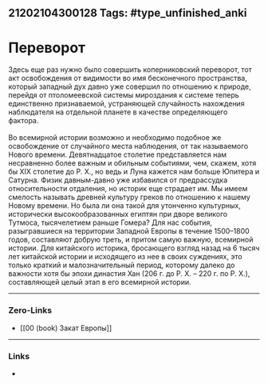 21202104300128
Tags: #type_unfinished_anki
---
# Переворот

Здесь еще раз нужно было совершить коперниковский переворот, тот акт освобождения от видимости во имя бесконечного пространства, который западный дух давно уже совершил по отношению к природе, перейдя от птоломеевской системы мироздания к системе теперь единственно признаваемой, устраняющей случайность нахождения наблюдателя на отдельной планете в качестве определяющего фактора.<br><br>Во всемирной истории возможно и необходимо подобное же освобождение от случайного места наблюдения, от так называемого Нового времени. Девятнадцатое столетие представляется нам несравненно более важным и обильным событиями, чем, скажем, хотя бы XIX столетие до Р. X., но ведь и Луна кажется нам больше Юпитера и Сатурна. Физик давным-давно уже избавился от предрассудка относительности отдаления, но историк еще страдает им. Мы имеем смелость называть древней культуру греков по отношению к нашему Новому времени. Но была ли она такой для утонченно культурных, исторически высокообразованных египтян при дворе великого Тутмоса, тысячелетием раньше Гомера? Для нас события, разыгравшиеся на территории Западной Европы в течение 1500–1800 годов, составляют добрую треть, и притом самую важную, всемирной истории. Для китайского историка, бросающего взгляд назад на 6 тысяч лет китайской истории и исходящего из нее в своих суждениях, это только краткий и малозначительный период, которому далеко до важности хотя бы эпохи династия Хан (206 г. до Р. X. – 220 г. по Р. X.), составляющей целый этап в его всемирной истории.

---
### Zero-Links
- [[00 (book) Закат Европы]]
---
### Links
-